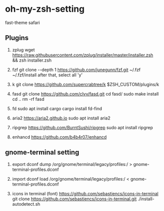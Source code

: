 # oh-my-zsh-setting
fast-theme safari


## Plugins
1. zplug
wget https://raw.githubusercontent.com/zplug/installer/master/installer.zsh && zsh installer.zsh

2. fzf
git clone --depth 1 https://github.com/junegunn/fzf.git ~/.fzf
~/.fzf/install
after that, select all 'y'

3. k
git clone https://github.com/supercrabtree/k $ZSH_CUSTOM/plugins/k

4. fasd
git clone https://github.com/clvv/fasd.git
cd fasd/
sudo make install
cd ..
rm -rf fasd

5. fd
sudo apt install cargo
cargo install fd-find

6. aria2
https://aria2.github.io
sudo apt install aria2

7. ripgrep
https://github.com/BurntSushi/ripgrep
sudo apt install ripgrep

8. enhancd
https://github.com/b4b4r07/enhancd

## gnome-terminal setting
1. export
dconf dump /org/gnome/terminal/legacy/profiles:/ > gnome-terminal-profiles.dconf

2. import
dconf load /org/gnome/terminal/legacy/profiles:/ < gnome-terminal-profiles.dconf

3. icons in terminal (font)
https://github.com/sebastiencs/icons-in-terminal
git clone https://github.com/sebastiencs/icons-in-terminal.git
./install-autodetect.sh 
